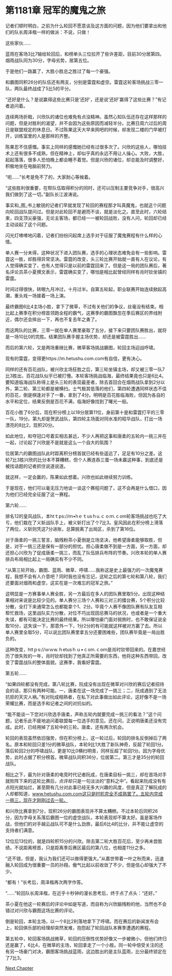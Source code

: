 # 第1181章 冠军的魔鬼之旅

记者们顿时明白，之前为什么轮回不愿意谈及这方面的问题，因为他们要拿出和他们的队长周泽楷一样的做派：不说，只做！

这些家伙……

蓝雨在客场3比7输给轮回后，和榜单头三位拉开了些许差距，目前30分居第四。烟雨战队同为30分，字母劣势，居第五位。

于是他们一路赢了，大胜小胜总之胜过了每一个豪强。

和霸图同积26分的队伍还有两支，分别是雷霆和虚空。雷霆这轮客场挑战三零一队，两队最终战成了5比5的平分。

“还好是什么？是说赢得这些比赛只是‘还好’，还是说‘还好’赢得了这些比赛？”有记者追问着。

连续两场折戟，兴欣队的诸位也难免有点没精神。虽然心知队伍还存在这样那样的问题，但是对胜利的渴望，并不会因为这些原因而减轻半分。比赛日周六过后的周日是联盟规定的休息日。不过陈果这天大早来网吧的时候，却发现二楼的门早被打开，训练室里的人是那样的齐整。

陈果忍不住感慨。事实上同样的感慨她已经有过很多次了。兴欣的这些人，哪怕技术上还有很多不成熟，但在精神上，却似乎真的永远不用让人操心。大败，大胜，起起落落，很多人恐怕晚上都会睡不着觉。但是兴欣的诸位，却总能及时调整好，积极地坐在电脑前努力。

“呃……”长考是免不了的，大家耐心等候着。

“这些胜利很重要，在帮队伍取得积分的同时，还可以压制主要竞争对手，很高兴我们做到了这一切。”副队长江波涛说。

事实和_图_书上敏锐的记者们早就发现了轮回的赛程那才叫真魔鬼，也就这个问题向轮回战队提问过。但是对此轮回不是避而不谈，就是淡化之。直至此时，六轮结束，四支顶尖豪强，无论主客场，都已经一一被轮回战败，没有人问，轮回却已经主动谈起了这个问题。

闪光灯喳喳地闪着，记者们纷纷问起席上选手对于征服了魔鬼赛程有什么样的心情。

单人赛一分未得，这种状况下进入团队赛，选手的心理状态难免会有一些影响。雷霆这一胜，却胜得异常坚决。雷霆的改变，头三轮比赛开始就一直有人在议论，有人觉得确实变了，也有人觉得只是以前的雷霆回来了。但是这一局的团队赛后，著名评论员茶小夏撰文表示，雷霆确实变了，哪怕是相比起曾经同样有肖时钦坐镇的雷霆。

时间过得很快，转眼九月冲过，十月过半。自第五轮起，职业联赛开始连续掀起高潮，重头戏一场接着一场上演。

最终霸图6比4主场小胜，拿下了微草，不过有关他们的争议，丝毫没有结束。相比起上赛季在积分榜首领跑全程的霸气，这赛季的霸图飘忽在季后赛区的界线附近，偶尔还会摔出一下，再也不复去年之勇了。

而这两队的比赛，三零一就在单人赛里豪取了五分，接下来只要团队赛胜出，就将是一场10比0的完胜。结果团队赛手握主场优势，却还是被雷霆胜出……

而后的第六轮，又是两场重磅比赛，微草客场挑战霸图，轮回主场迎战呼啸。

现有的雷霆，变得更https://m.hetushu.com.com有自信，更有决心。

同样的还有百花战队，被兴欣主场狂胜之后，第三轮坐镇主场，却又被三零一队7比3胜出，百花战队似乎已被打懵。本轮客场挑战临海，最终结果竟也只是6比4。要知道临海战队称得上是头三轮的表现最差者，除去首回合在烟雨战队拿到2分以外，第二轮、第三轮都是被横扫。士气极其低落的他们，第四轮遭遇同样状态不佳的百花，倒是棋逢对手了一番，拿到了4分。明明是百花胜临海败，但因为各自的水平和定位，结果反倒是百花不满，临海好像找到了曙光一般。

百花小胜了6分后，现在积分榜上以18分居第11位，身前第十是和雷霆打平的三零一队，19分。第九却是贺武战队，第四轮主场面对同水准的昭华战队，打出一场漂亮的8比2，现积20分。

如此地位，和夺冠口号着实相去甚远，不少人再把这事和唐柔的五轮内一挑三并在一起，讨论起了兴欣是不是就是这么一个自大的氛围？

位居第六的霸图战队此时距离积分榜首就已经有些遥远了，足足有10分之差。这轮7比3胜兴欣的比分本不算糟糕，但个人赛连吞三蛋一场未赢这种事，到底还是被找话题的记者抓住说道说道。

就这样，一定会赢的，陈果如此想着。兴欣也如此继续努力训练。

于是现在，他们可以毫无压力地谈一谈这个赛程问题了，这不会再是什么借口，因为他们已经完全征服了这一赛程。

第六轮……

排名12的皇风战队，本htｔps://ｍ•hｅｔusｈu.ｃｏｍ.ｃom轮客场挑战也吃了大亏，他们栽在了义斩战队手上，被义斩打出了个7比3。皇风因此在积分榜上滑落了两位，义斩则凭这7分进账，总算脱离了出局区，杀到了第16位。

对于唐柔的一挑三誓言，脑残粉茶小夏倒是立场坚决，他希望唐柔能够取胜，但是，对于一挑三还是保有一部分的担忧。担心唐柔做不到是一方面，另一方面，却还担心兴欣为了促成唐柔一挑三，而乱了队伍排兵布阵的节奏。兴欣本轮的单人赛排兵布局相比起上一局确实有不少不同。

“从第三轮开始，霸图、蓝雨、微草、呼啸……我称这是史上最强力的一次魔鬼赛程，我想不会有人介意吧？同时我也没有忘记，这轮之后的第七轮和第八轮，我们还要面对烟雨和虚空，这实在是一次难忘的冠军之旅。”

这明显是一方赛事单人赛全胜，另一方最后在多人的团队赛里取5分。出现这种结果相对来说是比较少见的。单人赛分三场个人赛和三对三的擂台赛，5个积分比较分散，全打下来通常怎么也都能拿个1、2分。毕竟个人赛不像团队赛有队友互相帮忙救场，这里战队实力分散，对位不巧出现田忌赛马的状况，也或者是一个重大失误，都有可能决定比赛的最终结果。所以哪怕豪门面对弱旅时，也不敢保证说全取10分，这失误一下，那意外一下，1分2分的有可能就这样被对方赢了去。所以单人赛里全取5分，可以说比团队赛里拿五分还要困难些，团队赛毕竟是一局出胜负的。

这种改变，httｐs://ｗｗw.ｈetusｈｕ•ｃom.ｃoｍ是肖时钦带回来的。在嘉世经历了很失败的一年，肖时钦却找到了他真正所需要的东西，他将这种东西带回，改变了雷霆战队的整体面貌。这赛季，我看好雷霆。

第五轮……

“如果四轮都没有完成，第八轮比赛，阮成没有出现在微草对兴欣的赛后记者招待会的话，那只有两种可能。一，唐柔在这一场完成了一挑三；二，阮成遇到了无法抗拒的天灾人祸。”有对阮成相熟者，在私下对此事做出如此评论，这好像不是一场荣耀比赛，而是选手和记者之间的对抗似的。

“能不能谈一下您对兴欣选手唐柔，声称五轮内就要完成一挑三的看法？”这个问题，记者乐此不疲地追问着联盟每一位选手的意见。还在问，正说明唐柔还没有完成。此时，已经用掉了五轮中的三轮。唐柔，还有两次机会。

轮回的表现虽然依旧强势，但在积分榜上，这一轮过后，轮回的排名反倒掉后了两名。原本和轮回只差1分的微草战队，本轮9比1大胜了新队神奇，反超了轮回1分。落后轮回2分的呼啸战队，更是10比0横扫明青，同样反超了轮回1分。因为字母优势，此时占据了积分榜首。微草战队同积36分，位居第二。第三才是35分的轮回战队。

相比之下，最为针对唐柔的电竞时代记者阮成，在唐柔目标一挑三，却在首场对手就败阵下来的这轮比赛后，点评却只是一句淡淡的“意料之中”。看起来阮成没有有点阳光就灿烂，甚至颇有几分对此事已经无多大兴趣的风度，但是真正了解阮成的人却都知道，www.hetushu.com.com这只是时机完全不成熟罢了。五轮内完成一挑三，现在才刚刚过去一轮。

和兴欣比赛拿到7分，现积26分的霸图表现并不算太糟糕。不过本轮后同积26分，因为字母关系落后霸图一位的虚空战队，本轮表现却不算太好。虽是客场作战，但他们的对手越云战队可不是什么劲旅，最后6比4的比分，并不能让虚空的支持者们满意。

12位后13位的，就是四轮积15分的兴欣。除去第二轮大胜百花后，至少再未尝胜绩。不说距离榜首，只是距离季后赛区最后的第八位，也相差11分之多。

“还不错，但是，我认为我们还可以做得更强大。”从嘉世带着一叶之秋而来，迅速融入轮回成为很重要一员的孙翔，傲气比起以前收敛了不少，但是信心却强大了不少。

“都有！”长考后，周泽楷再次两字作答。

“……”轮回队长周泽楷，在近乎十秒钟的漫长思考后，终于点了点头：“还好。”

茶小夏在他这一轮赛后的评论中如是写道，而自称为兴欣脑残粉的他，当然也不会错过对兴欣与霸图这场比赛的评论。

倒是轮回，本轮主场，以一个8比2利落地拿下了呼啸。而在赛后的新闻发布会上，轮回俱乐部的经理却突然发难，抱怨起了轮回战队本赛季遭遇的赛程。

第五轮中，轮回客场挑战微草，轮回的压倒性优势好像又一步被微小，但他们终归还是赢了，6比4，在微草的主场，轮回拿走了一个小胜。同一轮中倍受关注的还有另一场豪门对决，霸图客场挑战蓝雨，这边胜出的是主队蓝雨，比分最终锁定在了7比3。



[Next Chapter](%E7%AC%AC1182%E7%AB%A0%20%E7%AC%AC%E4%BA%94%E8%BD%AE%EF%BC%8C%E7%AC%AC%E5%85%AD%E8%BD%AE.md)